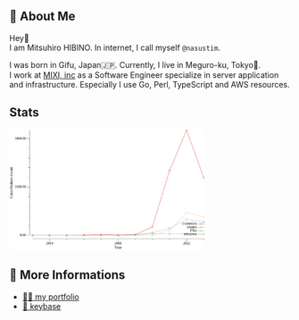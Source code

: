 ## :ninja: About Me

Hey:wave:  
I am Mitsuhiro HIBINO. In internet, I call myself `@nasustim`.

I was born in Gifu, Japan:jp:. Currently, I live in Meguro-ku, Tokyo:tokyo_tower:.  
I work at [MIXI, inc](https://github.com/mixigroup) as a Software Engineer specialize in server application and infrastructure. Especially I use Go, Perl, TypeScript and AWS resources.

## Stats

<img width="350" src="./images/github-stat.svg">

## :link: More Informations

- [:man_artist: my portfolio](https://nasustim.com)  
- [:key: keybase](https://keybase.io/nasustim)

